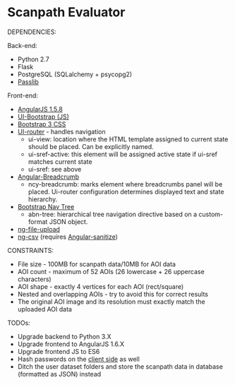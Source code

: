 # Scanpath Evaluator

DEPENDENCIES:
<p>
    Back-end:<br />
    <ul>
        <li>Python 2.7</li>
        <li>Flask</li>
        <li>PostgreSQL (SQLalchemy + psycopg2)</li>
        <li><a href="https://pythonhosted.org/passlib/install.html">Passlib</a></li>
    </ul>
</p>
<p>
    Front-end:<br />
    <ul>
        <li>
            <a href="https://ajax.googleapis.com/ajax/libs/angularjs/1.5.8/angular.js">
                AngularJS 1.5.8
            </a>
        </li>
        <li>
            <a href="https://angular-ui.github.io/bootstrap/">
                UI-Bootstrap (JS)
            </a>
        </li>
        <li>
            <a href="https://maxcdn.bootstrapcdn.com/bootstrap/3.3.7/css/bootstrap.min.css">
                Bootstrap 3 CSS
            </a>
        </li>
        <li>
            <a href="https://github.com/angular-ui/ui-router">UI-router</a> - handles navigation
            <ul>
                <li>ui-view: location where the HTML template assigned to current state should be placed. Can be explicitly named.</li>
                <li>ui-sref-active: this element will be assigned active state if ui-sref matches current state</li>
                <li>ui-sref: see above</li>
            </ul>
        </li>
        <li>
            <a href="https://github.com/ncuillery/angular-breadcrumb">Angular-Breadcrumb</a>
            <ul>
                <li>
                    ncy-breadcrumb: marks element where breadcrumbs panel will be placed. Ui-router configuration determines displayed text and state hierarchy.
                </li>
            </ul>
        </li>
        <li>
            <a href="https://github.com/nickperkinslondon/angular-bootstrap-nav-tree">
                Bootstrap Nav Tree
            </a>
            <ul>
                <li>
                    abn-tree: hierarchical tree navigation directive based on a custom-format JSON object.
                </li>
            </ul>
        </li>
        <li>
            <a href="https://github.com/danialfarid/ng-file-upload">ng-file-upload</a>
        </li>
        <li>
            <a href="https://github.com/asafdav/ng-csv">ng-csv</a> (requires <a href="https://cdnjs.com/libraries/angular-sanitize/1.5.11">Angular-sanitize</a>)
        </li>
    </ul>
</p> 

CONSTRAINTS:
<p>
    <ul>
        <li>File size - 100MB for scanpath data/10MB for AOI data</li>
        <li>AOI count - maximum of 52 AOIs (26 lowercase + 26 uppercase characters)</li>
        <li>AOI shape - exactly 4 vertices for each AOI (rect/square)</li>
        <li>Nested and overlapping AOIs - try to avoid this for correct results</li>
        <li>The original AOI image and its resolution must exactly match the uploaded AOI data</li>
    </ul>
</p>

TODOs:
* Upgrade backend to Python 3.X
* Upgrade frontend to AngularJS 1.6.X
* Upgrade frontend JS to ES6
* Hash passwords on the [client side](https://crackstation.net/hashing-security.htm) as well 
* Ditch the user dataset folders and store the scanpath data in database (formatted as JSON) instead
